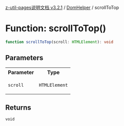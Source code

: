 [z-util-pages说明文档 v3.2.1](../../../README.md) / [DomHelper](../README.md) / scrollToTop

# Function: scrollToTop()

```ts
function scrollToTop(scroll: HTMLElement): void
```

## Parameters

<table>
<tr>
<th>Parameter</th>
<th>Type</th>
</tr>
<tr>
<td>

`scroll`

</td>
<td>

`HTMLElement`

</td>
</tr>
</table>

## Returns

`void`
